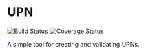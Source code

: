 UPN
=====================

[![Build Status](https://img.shields.io/travis/HegartyMaths/upn.svg?branch=master&style=flat-square)](https://travis-ci.org/HegartyMaths/upn)
[![Coverage Status](https://img.shields.io/coveralls/HegartyMaths/upn.svg?branch=master&style=flat-square)](https://coveralls.io/github/HegartyMaths/upn?branch=master)

A simple tool for creating and validating UPNs.
